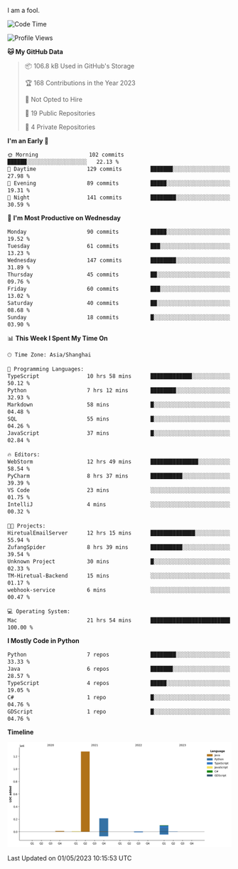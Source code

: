 I am a fool.

<!--START_SECTION:waka-->
![Code Time](http://img.shields.io/badge/Code%20Time-367%20hrs%2058%20mins-blue)

![Profile Views](http://img.shields.io/badge/Profile%20Views-21-blue)

**🐱 My GitHub Data** 

> 📦 106.8 kB Used in GitHub's Storage 
 > 
> 🏆 168 Contributions in the Year 2023
 > 
> 🚫 Not Opted to Hire
 > 
> 📜 19 Public Repositories 
 > 
> 🔑 4 Private Repositories 
 > 
**I'm an Early 🐤** 

```text
🌞 Morning                102 commits         ██████░░░░░░░░░░░░░░░░░░░   22.13 % 
🌆 Daytime                129 commits         ███████░░░░░░░░░░░░░░░░░░   27.98 % 
🌃 Evening                89 commits          █████░░░░░░░░░░░░░░░░░░░░   19.31 % 
🌙 Night                  141 commits         ████████░░░░░░░░░░░░░░░░░   30.59 % 
```
📅 **I'm Most Productive on Wednesday** 

```text
Monday                   90 commits          █████░░░░░░░░░░░░░░░░░░░░   19.52 % 
Tuesday                  61 commits          ███░░░░░░░░░░░░░░░░░░░░░░   13.23 % 
Wednesday                147 commits         ████████░░░░░░░░░░░░░░░░░   31.89 % 
Thursday                 45 commits          ██░░░░░░░░░░░░░░░░░░░░░░░   09.76 % 
Friday                   60 commits          ███░░░░░░░░░░░░░░░░░░░░░░   13.02 % 
Saturday                 40 commits          ██░░░░░░░░░░░░░░░░░░░░░░░   08.68 % 
Sunday                   18 commits          █░░░░░░░░░░░░░░░░░░░░░░░░   03.90 % 
```


📊 **This Week I Spent My Time On** 

```text
🕑︎ Time Zone: Asia/Shanghai

💬 Programming Languages: 
TypeScript               10 hrs 58 mins      █████████████░░░░░░░░░░░░   50.12 % 
Python                   7 hrs 12 mins       ████████░░░░░░░░░░░░░░░░░   32.93 % 
Markdown                 58 mins             █░░░░░░░░░░░░░░░░░░░░░░░░   04.48 % 
SQL                      55 mins             █░░░░░░░░░░░░░░░░░░░░░░░░   04.26 % 
JavaScript               37 mins             █░░░░░░░░░░░░░░░░░░░░░░░░   02.84 % 

🔥 Editors: 
WebStorm                 12 hrs 49 mins      ███████████████░░░░░░░░░░   58.54 % 
PyCharm                  8 hrs 37 mins       ██████████░░░░░░░░░░░░░░░   39.39 % 
VS Code                  23 mins             ░░░░░░░░░░░░░░░░░░░░░░░░░   01.75 % 
IntelliJ                 4 mins              ░░░░░░░░░░░░░░░░░░░░░░░░░   00.32 % 

🐱‍💻 Projects: 
HiretualEmailServer      12 hrs 15 mins      ██████████████░░░░░░░░░░░   55.94 % 
ZufangSpider             8 hrs 39 mins       ██████████░░░░░░░░░░░░░░░   39.54 % 
Unknown Project          30 mins             █░░░░░░░░░░░░░░░░░░░░░░░░   02.33 % 
TM-Hiretual-Backend      15 mins             ░░░░░░░░░░░░░░░░░░░░░░░░░   01.17 % 
webhook-service          6 mins              ░░░░░░░░░░░░░░░░░░░░░░░░░   00.47 % 

💻 Operating System: 
Mac                      21 hrs 54 mins      █████████████████████████   100.00 % 
```

**I Mostly Code in Python** 

```text
Python                   7 repos             ████████░░░░░░░░░░░░░░░░░   33.33 % 
Java                     6 repos             ███████░░░░░░░░░░░░░░░░░░   28.57 % 
TypeScript               4 repos             █████░░░░░░░░░░░░░░░░░░░░   19.05 % 
C#                       1 repo              █░░░░░░░░░░░░░░░░░░░░░░░░   04.76 % 
GDScript                 1 repo              █░░░░░░░░░░░░░░░░░░░░░░░░   04.76 % 
```



**Timeline**

![Lines of Code chart](https://raw.githubusercontent.com/VeejaLiu/VeejaLiu/master/assets/bar_graph.png)


 Last Updated on 01/05/2023 10:15:53 UTC
<!--END_SECTION:waka-->
